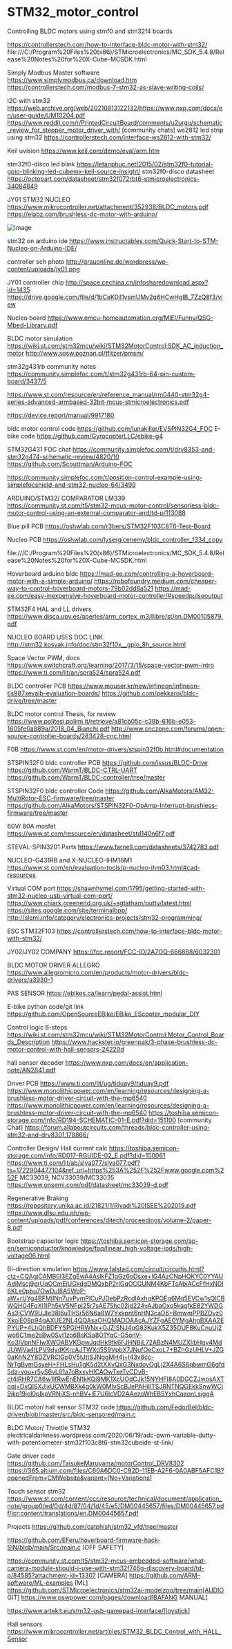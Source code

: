  # STM32_motor_control
Controlling BLDC motors using stmf0 and stm32f4 boards

https://controllerstech.com/how-to-interface-bldc-motor-with-stm32/
file:///C:/Program%20Files%20(x86)/STMicroelectronics/MC_SDK_5.4.8/Release%20Notes%20for%20X-Cube-MCSDK.html

Simply Modbus Master software
https://www.simplymodbus.ca/download.htm
https://controllerstech.com/modbus-7-stm32-as-slave-writing-coils/

I2C with stm32
https://web.archive.org/web/20210813122132/https://www.nxp.com/docs/en/user-guide/UM10204.pdf
https://www.reddit.com/r/PrintedCircuitBoard/comments/u2urgu/schematic_review_for_stepper_motor_driver_with/ [community chats]
ws2812 led strip using stm32
https://controllerstech.com/interface-ws2812-with-stm32/


Keil uvision
https://www.keil.com/demo/eval/arm.htm

stm32f0-disco led blink
https://letanphuc.net/2015/02/stm32f0-tutorial-gpio-blinking-led-cubemx-keil-source-insight/
stm32f0-disco datasheet
https://octopart.com/datasheet/stm32f072rbt6-stmicroelectronics-34084849

JY01 STM32 NUCLEO
https://www.mikrocontroller.net/attachment/352938/BLDC_motors.pdf
https://elabz.com/brushless-dc-motor-with-arduino/

![image](https://github.com/saidijongo/STM32_motor_control/assets/31678025/b0d5a707-8139-4728-893d-5db449279b8f)

stm32 on arduino ide
https://www.instructables.com/Quick-Start-to-STM-Nucleo-on-Arduino-IDE/

controller sch photo
http://grauonline.de/wordpress/wp-content/uploads/jy01.png

JY01 controller chip
http://space.cechina.cn/infosharedownload.aspx?id=1435
https://drive.google.com/file/d/1bCeK0jI1vsmUMv2q6HCwHgIB_7ZzQ8f3/view

Nucleo board
https://www.emcu-homeautomation.org/MIEI/Funny/QSG-Mbed-Library.pdf

BLDC motor simulation
https://wiki.st.com/stm32mcu/wiki/STM32MotorControl:SDK_AC_induction_motor
http://www.sosw.poznan.pl/tfitzer/pmsm/

stm32g431rb community notes
https://community.simplefoc.com/t/stm32g431rb-64-pin-custom-board/3437/5

https://www.st.com/resource/en/reference_manual/rm0440-stm32g4-series-advanced-armbased-32bit-mcus-stmicroelectronics.pdf

https://device.report/manual/9917180 


bldc motor control code
https://github.com/lunakiller/EVSPIN32G4_FOC
E-bike code
https://github.com/GyrocopterLLC/ebike-g4

STM32G431 FOC chat
https://community.simplefoc.com/t/drv8353-and-stm32g474-schematic-review/4820/10
https://github.com/Scouttman/Arduino-FOC

https://community.simplefoc.com/t/position-control-example-using-simplefocshield-and-stm32-nucleo-64/3499

ARDUINO/STM32/ COMPARATOR LM339
https://community.st.com/t5/stm32-mcus-motor-control/sensorless-bldc-motor-control-using-an-external-comparator-and/td-p/113088

Blue pill PCB
https://oshwlab.com/r3bers/STM32F103C8T6-Test-Board

Nucleo PCB
https://oshwlab.com/lysergicenemy/bldc_controller_f334_copy


file:///C:/Program%20Files%20(x86)/STMicroelectronics/MC_SDK_5.4.8/Release%20Notes%20for%20X-Cube-MCSDK.html

Hoverboard arduino bldc
https://mad-ee.com/controlling-a-hoverboard-motor-with-a-simple-arduino/
https://robofoundry.medium.com/cheaper-way-to-control-hoverboard-motors-79b02dd8a521
https://mad-ee.com/easy-inexpensive-hoverboard-motor-controller/#speedpulseoutput

 STM32F4 HAL and LL drivers
https://www.disca.upv.es/aperles/arm_cortex_m3/llibre/st/en.DM00105879.pdf

NUCLEO BOARD USES DOC LINK
http://stm32.kosyak.info/doc/stm32f10x__gpio_8h_source.html

Space Vector PWM, docs
https://www.switchcraft.org/learning/2017/3/15/space-vector-pwm-intro
https://www.ti.com/lit/an/spra524/spra524.pdf


BLDC controller PCB
https://www.mouser.kr/new/infineon/infineon-tls987xevalb-evaluation-boards/
https://github.com/pekkaroi/bldc-drive/tree/master

BLDC motor control Thesis, for review
https://www.politesi.polimi.it/retrieve/a81cb05c-c38b-616b-e053-1605fe0a889a/2018_04_Bianchi.pdf
 http://www.cnczone.com/forums/open-source-controller-boards/283428-cnc.html

F0B
 https://www.st.com/en/motor-drivers/stspin32f0b.html#documentation


STSPIN32F0 bldc controller PCB
https://github.com/issus/BLDC-Drive
https://github.com/WarmT/BLDC-CTRL-UART
https://github.com/WarmT/BLDC-controller/tree/master

STSPIN32F0 bldc controller Code
https://github.com/AlkaMotors/AM32-MultiRotor-ESC-firmware/tree/master
https://github.com/AlkaMotors/STSPIN32F0-OpAmp-Interrupt-brushless-firmware/tree/master


60V/ 80A mosfet
https://www.st.com/resource/en/datasheet/std140n6f7.pdf

STEVAL-SPIN3201 Parts
https://www.farnell.com/datasheets/3742783.pdf

NUCLEO-G431RB and X-NUCLEO-IHM16M1
https://www.st.com/en/evaluation-tools/p-nucleo-ihm03.html#cad-resources

Virtual COM port
https://shawnhymel.com/1795/getting-started-with-stm32-nucleo-usb-virtual-com-port/
https://www.chiark.greenend.org.uk/~sgtatham/putty/latest.html
https://sites.google.com/site/terminalbpp/
http://slemi.info/category/electronics-projects/stm32-programming/

ESC STM32F103
https://controllerstech.com/how-to-interface-bldc-motor-with-stm32/

JY02/JY02 COMPANY
https://fcc.report/FCC-ID/2A7OQ-666888/6032301

BLDC MOTOR DRIVER ALLEGRO
https://www.allegromicro.com/en/products/motor-drivers/bldc-drivers/a3930-1

PAS SENSOR
https://ebikes.ca/learn/pedal-assist.html

E-bike python code/git link
https://github.com/OpenSourceEBike/EBike_EScooter_modular_DIY

Control logic 6-steps
https://wiki.st.com/stm32mcu/wiki/STM32MotorControl:Motor_Control_Boards_Description
https://www.hackster.io/greenpak/3-phase-brushless-dc-motor-control-with-hall-sensors-24220d

hall sensor decoder
https://www.nxp.com/docs/en/application-note/AN2841.pdf

Driver PCB
https://www.ti.com/lit/ug/tiduay9/tiduay9.pdf
https://www.monolithicpower.com/en/learning/resources/designing-a-brushless-motor-driver-circuit-with-the-mp6540
https://www.monolithicpower.com/en/learning/resources/designing-a-brushless-motor-driver-circuit-with-the-mp6540 
https://toshiba.semicon-storage.com/info/RD194-SCHEMATIC-01-E.pdf?did=151100
[community Chat]
https://forum.allaboutcircuits.com/threads/bldc-controller-using-stm32-and-drv8301.178866/

Controller Design/ Hall current calc
https://toshiba.semicon-storage.com/info/RD017-RGUIDE-02_E.pdf?did=150061
https://www.ti.com/lit/ab/slya077/slya077.pdf?ts=1722904477104&ref_url=https%253A%252F%252Fwww.google.com%252F
MC33039, NCV33039/MC33035
https://www.onsemi.com/pdf/datasheet/mc33039-d.pdf

Regenerative Braking 
https://repository.unika.ac.id/21821/1/Riyadi%20ISEE%202019.pdf
https://www.dlsu.edu.ph/wp-content/uploads/pdf/conferences/ditech/proceedings/volume-2/paper-8.pdf

Bootstrap capacitor logic
https://toshiba.semicon-storage.com/ap-en/semiconductor/knowledge/faq/linear_high-voltage-ipds/high-voltage06.html


Bi-direction simulation
https://www.falstad.com/circuit/circuitjs.html?ctz=CQAgjCAMB0l3EZgEwA4AslkFZ1gGz6oDsxe+IG4AzCNpHQKYC0YYAUAdiMscj9grUqOCmEjUGkdgDMQxbP2rIGqOCGUNM4KbFTsAbiACcFfHxNDI6KLe0pbu7OwDul8A5WoP-aW+rUYg4BFMjINn7uvPymPlCuPJDebPzRcdIAxhqKPOEg6Mq5EVCw1sQlCBWQHG4FqXl1IPh5kV5NFpI25r7sAE75hc02jd224vAJbaOxo5kagfkE82YWDGAs3jCVW9UJIe38I6uTHSr56N6a8W7Yxkpnt6nHN3caD6+BmwmPPBZDvz0XkoiE08p94gAXUE2NL4QQAsaOHQMADOAAcAJYZFgAE0YMgAhgBXAA2EPYUP+4LhQhBDFYSPGIHRWNx+OJZISNJ4qG83KukX5Z35OUF8KuCnuUj2wo6C1me2sBw0SvI1zo6BsKSa8O1YqC-G5onV-Ko3IVbnNFlwXWOABVKGpwJqdHk9fk6FJHNBjL72ABzN4MUZXIibHgy4MdJUWjVa4ILPV9dydKKrcAJTWXd5S9VpbX7JNufOeCxoL7+BZhGzUHLV+JZG0aKhN2Y8DZVRClGp0V5tJttSJNggMH4j+I43v8cc-NrTgBymGsyeH+FHLsHuTgK5d2tXXvQxG3NxdoyOgLj2X4A6S6qbwmG6gfd5dz-vou+r5yS6vL61a7oBxxyHICAOwTxeTvCDvB-ct4jRHR7CA6w1lfRwEnEN1kKQi9MK1XcUOdCJk15NYHFI8A0DGCZJwosAXToqj+DxQlSXJIxUCWMBXk4g0kW0MIvScBJePAHillTSJRNTNQGEkkSnwWCj9ikp19jol0pIkpVRNjXS-nhBV+lE7U6IcVD2AAezoWhEB5YxhCqaonLsjggA

BLDC motor/ hall sensor STM32 code
https://github.com/FedorBel/bldc-driver/blob/master/src/bldc-sensored/main.c


BLDC Motor/ Throttle STM32
electricaldarkness.wordpress.com/2020/06/19/adc-pwm-variable-dutty-with-potentiometer-stm32f103c8t6-stm32cubeide-st-link/

Gate driver code
https://github.com/TaisukeMaruyama/motorControl_DRV8302
https://365.altium.com/files/C60A6DC0-C92D-11EB-A2F6-0A0ABF5AFC1B?openedFrom=CMWebsite&variant=[No+Variations]

Touch sensor stm32
https://www.st.com/content/ccc/resource/technical/document/application_note/group0/ed/0d/4d/87/04/1d/45/e5/DM00445657/files/DM00445657.pdf/jcr:content/translations/en.DM00445657.pdf


Projects
https://github.com/catphish/stm32_vfd/tree/master

https://github.com/EFeru/hoverboard-firmware-hack-SIN/blob/main/Src/main.c [OFF SAFETY]

https://community.st.com/t5/stm32-mcus-embedded-software/what-camera-module-should-i-use-with-stm32f746g-discovery-board/td-p/84585?attachment-id=13307 [CAMERA]
https://github.com/ARM-software/ML-examples [ML]
https://github.com/STMicroelectronics/stm32ai-modelzoo/tree/main[AUDIO GIT]
https://www.pswpower.com/pages/download[BAFANG MANUAL]

https://www.artekit.eu/stm32-usb-gamepad-interface/[joystick]

Hall sensors
https://www.mikrocontroller.net/articles/STM32_BLDC_Control_with_HALL_Sensor
